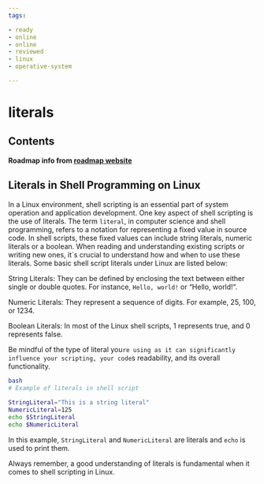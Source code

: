 ```yaml
---
tags:

- ready
- online
- online
- reviewed
- linux
- operative-system

---
```


# literals

## Contents

__Roadmap info from [roadmap website](https://roadmap.sh/linux/shell-programming/literals)__

## Literals in Shell Programming on Linux

In a Linux environment, shell scripting is an essential part of system operation and application development. One key aspect of shell scripting is the use of literals. The term `literal`, in computer science and shell programming, refers to a notation for representing a fixed value in source code. In shell scripts, these fixed values can include string literals, numeric literals or a boolean. When reading and understanding existing scripts or writing new ones, it`s crucial to understand how and when to use these literals. Some basic shell script literals under Linux are listed below:

String Literals: They can be defined by enclosing the text between either single or double quotes. For instance, `Hello, world!` or “Hello, world!“.

Numeric Literals: They represent a sequence of digits. For example, 25, 100, or 1234.

Boolean Literals: In most of the Linux shell scripts, 1 represents true, and 0 represents false.

Be mindful of the type of literal you`re using as it can significantly influence your scripting, your code`s readability, and its overall functionality.

```bash
bash
# Example of literals in shell script
 
StringLiteral="This is a string literal"
NumericLiteral=125
echo $StringLiteral
echo $NumericLiteral

```

In this example, `StringLiteral` and `NumericLiteral` are literals and `echo` is used to print them.

Always remember, a good understanding of literals is fundamental when it comes to shell scripting in Linux.

